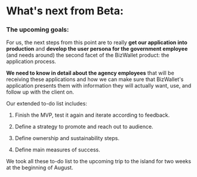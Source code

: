 # What's next from Beta:

### The upcoming goals:
For us, the next steps from this point are to really **get our application into production** and **develop the user persona for the government employee** (and needs around) the second facet of the BizWallet product: the application process.

**We need to know in detail about the agency employees** that will be receiving these applications and how we can make sure that BizWallet's application presents them with information they will actually want, use, and follow up with the client on.

Our extended to-do list includes:

1. Finish the MVP, test it again and iterate according to feedback.

2. Define a strategy to promote and reach out to audience.

3. Define ownership and sustainability steps.

4. Define main measures of success.

We took all these to-do list to the upcoming trip to the island for two weeks at the beginning of August.








